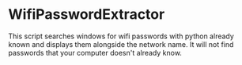 # WifiPasswordExtractor
This script searches windows for wifi passwords with python already known and displays them alongside the network name. It will not find passwords that your computer doesn't already know.
